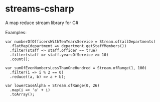 # streams-csharp
A map reduce stream library for C#

Examples:
```
var numberOfOfficersWithTenYearsService = Stream.of(allDepartments)
  .flatMap(department => department.getStaffMembers())
  .filter(staff => staff.officer == true)
  .filter(staff => staff.yearsOfService >= 10)
  .count();
```

```
var sumOfEvenNumbersLessThanOneHundred = Stream.ofRange(1, 100)
  .filter(i => i % 2 == 0)
  .reduce((a, b) => a + b);
  ```
  
  ```
  var lowerCaseAlpha = Stream.ofRange(0, 26)
    .map(i => 'a' + i)
    .toArray();
```
